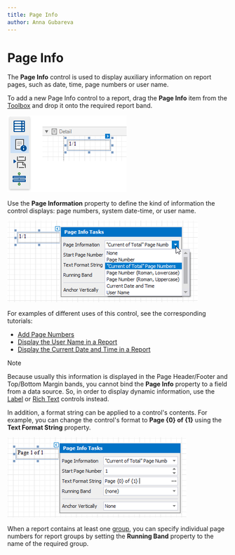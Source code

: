 ```yaml
---
title: Page Info
author: Anna Gubareva
---
```

# Page Info

The **Page Info** control is used to display auxiliary information on report pages, such as date, time, page numbers or user name.

To add a new Page Info control to a report, drag the **Page Info** item from the [Toolbox](../../report-designer-tools/toolbox.md) and drop it onto the required report band.

![](../../../../../images/eurd-win-add-page-info-to-report.png)

Use the **Page Information** property to define the kind of information the control displays: page numbers, system date-time, or user name.

![](../../../../../images/eurd-win-page-info-information-kind.png)

For examples of different uses of this control, see the corresponding tutorials:

* [Add Page Numbers](../../add-navigation/add-page-numbers.md)
* [Display the User Name in a Report](../../add-extra-information/display-the-user-name-in-a-report.md)
* [Display the Current Date and Time in a Report](../../add-extra-information/display-the-current-date-and-time-in-a-report.md)

> [!NOTE]
> Because usually this information is displayed in the Page Header/Footer and Top/Bottom Margin bands, you cannot bind the **Page Info** property to a field from a data source. So, in order to display dynamic information, use the [Label](label.md) or [Rich Text](rich-text.md) controls instead.

In addition, a format string can be applied to a control's contents. For example, you can change the control's format to **Page {0} of {1}** using the **Text Format String** property.

![](../../../../../images/eurd-win-page-info-text-format-string.png)

When a report contains at least one [group](../../shape-report-data/group-and-sort-data/group-data.md), you can specify individual page numbers for report groups by setting the **Running Band** property to the name of the required group.